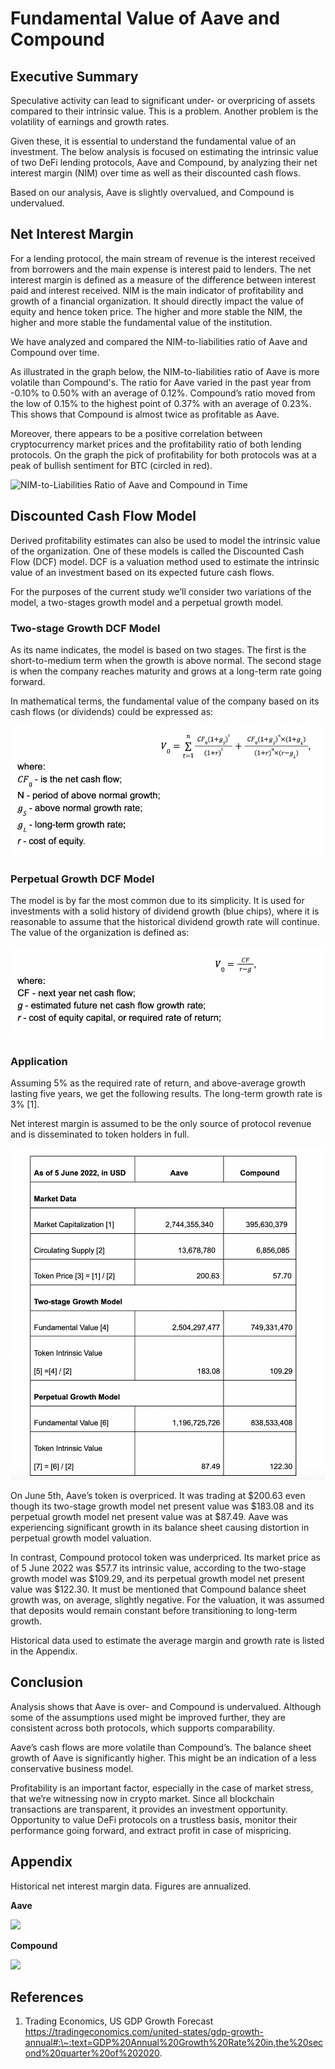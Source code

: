# Fundamental Value of Aave and Compound

## Executive Summary

Speculative activity can lead to significant under- or overpricing of assets compared to their intrinsic value. This is a problem. Another problem is the volatility of earnings and growth rates.

Given these, it is essential to understand the fundamental value of an investment. The below analysis is focused on estimating the intrinsic value of two DeFi lending protocols, Aave and Compound, by analyzing their net interest margin (NIM) over time as well as their discounted cash flows.

Based on our analysis, Aave is slightly overvalued, and Compound is undervalued.

## Net Interest Margin

For a lending protocol, the main stream of revenue is the interest received from borrowers and the main expense is interest paid to lenders. The net interest margin is defined as a measure of the difference between interest paid and interest received. NIM is the main indicator of profitability and growth of a financial organization. It should directly impact the value of equity and hence token price. The higher and more stable the NIM, the higher and more stable the fundamental value of the institution.

We have analyzed and compared the NIM-to-liabilities ratio of Aave and Compound over time.

As illustrated in the graph below, the NIM-to-liabilities ratio of Aave is more volatile than Compound's. The ratio for Aave varied in the past year from -0.10% to 0.50% with an average of 0.12%. Compound’s ratio moved from the low of 0.15% to the highest point of 0.37% with an average of 0.23%. This shows that Compound is almost twice as profitable as Aave.

Moreover, there appears to be a positive correlation between cryptocurrency market prices and the profitability ratio of both lending protocols. On the graph the pick of profitability for both protocols was at a peak of bullish sentiment for BTC (circled in red).

![NIM-to-Liabilities Ratio of Aave and Compound in Time](https://lh3.googleusercontent.com/zzj6IjwuRvhk1BuiUZRdkB3B\_QaZfIiXP0FEeeXLs8kfnUbXl8LO140JlQNHQ3WnXKprdKf1TDQxDLW4F8jWAYPJ5x3hcHzCe1lmATq3U7T6RYCUCfN5fOiY6LOD48e81GbHSpfVrDNE7VcR)

## Discounted Cash Flow Model

Derived profitability estimates can also be used to model the intrinsic value of the organization. One of these models is called the Discounted Cash Flow (DCF) model. DCF is a valuation method used to estimate the intrinsic value of an investment based on its expected future cash flows.

For the purposes of the current study we’ll consider two variations of the model, a two-stages growth model and a perpetual growth model.

### Two-stage Growth DCF Model

As its name indicates, the model is based on two stages. The first is the short-to-medium term when the growth is above normal. The second stage is when the company reaches maturity and grows at a long-term rate going forward.

In mathematical terms, the fundamental value of the company based on its cash flows (or dividends) could be expressed as:

![](../.gitbook/assets/image.png)

### Perpetual Growth DCF Model

The model is by far the most common due to its simplicity. It is used for investments with a solid history of dividend growth (blue chips), where it is reasonable to assume that the historical dividend growth rate will continue. The value of the organization is defined as:

![](<../.gitbook/assets/image (8).png>)

### Application

Assuming 5% as the required rate of return, and above-average growth lasting five years, we get the following results. The long-term growth rate is 3% \[1].

Net interest margin is assumed to be the only source of protocol revenue and is disseminated to token holders in full.

![](<../.gitbook/assets/image (9).png>)

On June 5th, Aave’s token is overpriced. It was trading at $200.63 even though its two-stage growth model net present value was $183.08 and its perpetual growth model net present value was at $87.49. Aave was experiencing significant growth in its balance sheet causing distortion in perpetual growth model valuation.

In contrast, Compound protocol token was underpriced. Its market price as of 5 June 2022 was $57.7 its intrinsic value, according to the two-stage growth model was $109.29, and its perpetual growth model net present value was $122.30. It must be mentioned that Compound balance sheet growth was, on average, slightly negative. For the valuation, it was assumed that deposits would remain constant before transitioning to long-term growth.

Historical data used to estimate the average margin and growth rate is listed in the Appendix.

## Conclusion

Analysis shows that Aave is over- and Compound is undervalued. Although some of the assumptions used might be improved further, they are consistent across both protocols, which supports comparability.

Aave’s cash flows are more volatile than Compound’s. The balance sheet growth of Aave is significantly higher. This might be an indication of a less conservative business model.

Profitability is an important factor, especially in the case of market stress, that we’re witnessing now in crypto market. Since all blockchain transactions are transparent, it provides an investment opportunity. Opportunity to value DeFi protocols on a trustless basis, monitor their performance going forward, and extract profit in case of mispricing.

## Appendix

Historical net interest margin data. Figures are annualized.&#x20;

**Aave**

![](https://lh3.googleusercontent.com/RcfO4fBx-5Zg6MpE\_ognWul-mIsnNrzvWoykAS-h-paGYNCTfXCwtqEVlKsTdR8swXkMA2ztVb3AEKyC3Rdf6\_tkPMGVX48-mD8ExsZ-tKImSjanxKvgmOu0tFBbCObEz4QghjypwEv\_-lON)

**Compound**

![](https://lh6.googleusercontent.com/vWg4\_SBdaFqqgTGgBw8MFywalwXsq4LDH-ziBNSKUcQL7XUf5cCEs57AE5\_gq3AvWBzWK3YtTsr7gpNLb4Z\_LCYlw\_3uQxq2U8xOrMh4bQgzNF7PAVd8ZrLZBMRHl6bSW\_-Q5bvLvnxz9XF6)

## References

1. Trading Economics, US GDP Growth Forecast https://tradingeconomics.com/united-states/gdp-growth-annual#:\~:text=GDP%20Annual%20Growth%20Rate%20in,the%20second%20quarter%20of%202020.

